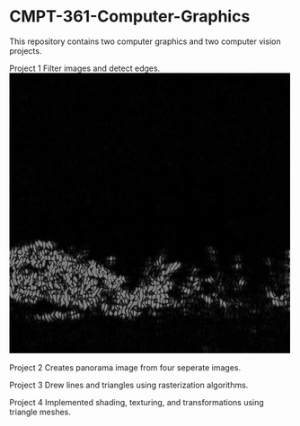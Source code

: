 # CMPT-361-Computer-Graphics
This repository contains two computer graphics and two computer vision projects.

Project 1
Filter images and detect edges.
![FilterImage](Project%201/CMPT361_A1_files/LP-dogfilt.png)

Project 2
Creates panorama image from four seperate images.

Project 3
Drew lines and triangles using rasterization algorithms.

Project 4
Implemented shading, texturing, and transformations using triangle meshes.
